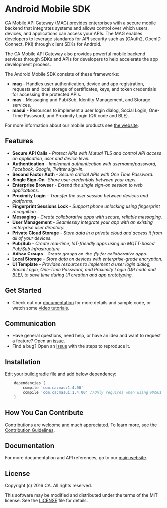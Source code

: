 # Android Mobile SDK
CA Mobile API Gateway (MAG) provides enterprises with a secure mobile backend that integrates systems and allows control over which users, devices, and applications can access your APIs. The MAG enables developers to leverage standards for API security such as (OAuth2, OpenID Connect, PKI) through client SDKs for Android.

The CA Mobile API Gateway also provides powerful mobile backend services through SDKs and APIs for developers to help accelerate the app development process.

The Android Mobile SDK consists of these frameworks:
* **mag** - Handles user authentication, device and app registration, requests and local storage of certificates, keys, and token credentials for accessing the protected APIs.
* **mas** - Messaging and Pub/Sub, Identity Management, and Storage services.
* **masui** - Resources to implement a user login dialog, Social Login, One-Time Password, and Proximity Login (QR code and BLE).

For more information about our mobile products see [the website][mas.ca.com].

## Features

* **Secure API Calls** - *Protect APIs with Mutual TLS and control API access on application, user and device level.*
* **Authentication** - *Implement authentication with username/password, Facebook, Google, Twitter sign-in.*
* **Second Factor Auth** - *Secure critical APIs with One Time Password.*
* **Single Sign-On** -*Share user credentials between your apps.*
* **Enterprise Browser** - *Extend the single sign-on session to web applications.*
* **Proximity Login** - *Transfer the user session between devices and platforms.*
* **Fingerprint Sessions Lock** - *Support phone unlocking using fingerprint recognition.*
* **Messaging** - *Create collaborative apps with secure, reliable messaging.*
* **User Management** - *Seamlessly integrate your app with an existing enterprise user directory.*
* **Private Cloud Storage** - *Store data in a private cloud and access it from all of your devices.*
* **Pub/Sub** - *Create real-time, IoT-friendly apps using an MQTT-based Pub/Sub infrastructure.*
* **Adhoc Groups** - *Create groups on-the-fly for collaborative apps.*
* **Local Storage** - *Store data on devices with enterprise-grade encryption.*
* **UI Template** - *Provides resources to implement a user login dialog, Social Login, One-Time Password, and Proximity Login (QR code and BLE), to save time during UI creation and app prototyping.*


## Get Started
* Check out our [documentation][documentation] for more details and sample code, or watch some [video tutorials][video].


## Communication
* Have general questions, need help, or have an idea and want to request a feature? Open an [issue][issues].
* Find a bug? Open an [issue][issues] with the steps to reproduce it.

## Installation
Edit your build.gradle file and add below dependency:
```gradle
    dependencies {
        compile 'com.ca:mas:1.4.00'
        compile 'com.ca:masui:1.4.00' //Only requires when using MASUI Template
    }
```

## How You Can Contribute
Contributions are welcome and much appreciated. To learn more, see the [Contribution Guidelines][contributing].

## Documentation
For more documentation and API references, go to our [main website][documentation].

## License
Copyright (c) 2016 CA. All rights reserved.

This software may be modified and distributed under the terms
of the MIT license. See the [LICENSE][license-link] file for details.

 [mag]: https://docops.ca.com/mag
 [mas.ca.com]: http://mas.ca.com/
 [docs]: http://mas.ca.com/docs/
 [blog]: http://mas.ca.com/blog/
 [get-started]: http://mas.ca.com/get-started

 [issues]: https://github.com/CAAPIM/Android-MAS-SDK/issues
 [releases]: ../../releases
 [contributing]: /CONTRIBUTING.md
 [license-link]: /LICENSE
 [video]: https://www.ca.com/us/developers/mas/videos.html
 [documentation]: https://www.ca.com/us/developers/mas/docs.html

